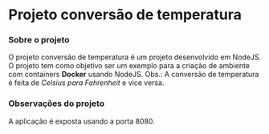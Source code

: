 # Projeto conversão de temperatura

### Sobre o projeto
O projeto conversão de temperatura é um projeto desenvolvido em NodeJS. O projeto tem como objetivo ser um exemplo para a criação de ambiente com containers **Docker** usando NodeJS.
Obs.: A conversão de temperatura é feita de *Celsius para Fahrenheit* e vice versa.

### Observações do projeto
A aplicação é exposta usando a porta 8080.

